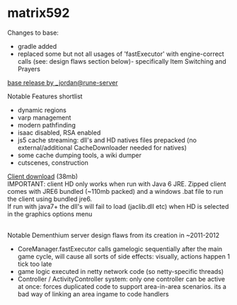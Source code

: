 # matrix592

Changes to base:
- gradle added
- replaced some but not all usages of 'fastExecutor' with engine-correct calls (see: design flaws section below)- specifically Item Switching and Prayers



[base release by _jordan@rune-server](https://www.rune-server.ee/runescape-development/rs-503-client-server/downloads/674798-matrix-592-tons-features.html)

Notable Features shortlist
- dynamic regions
- varp management
- modern pathfinding
- isaac disabled, RSA enabled
- js5 cache streaming: dll's and HD natives files prepacked (no external/additional CacheDownloader needed for natives)
- some cache dumping tools, a wiki dumper
- cutscenes, construction

[Client download](https://www.dropbox.com/s/zfhp3ftzqmqpxn5/Client592.zip?dl=0) (38mb)
<br>
IMPORTANT: client HD only works when run with Java 6 JRE. Zipped client comes with JRE6 bundled (~110mb packed) and a windows .bat file to run the client using bundled jre6.
<br>
If run with java7+ the dll's will fail to load (jaclib.dll etc) when HD is selected in the graphics options menu

<br>
Notable Dementhium server design flaws from its creation in ~2011-2012
<br>

- CoreManager.fastExecutor calls gamelogic sequentially after the main game cycle, will cause all sorts of side effects: visually, actions happen 1 tick too late<br>
- game logic executed in netty network code (so netty-specific threads)
- Controller / ActivityController system: only one controller can be active at once: forces duplicated code to support area-in-area scenarios. its a bad way of linking an area ingame to code handlers

